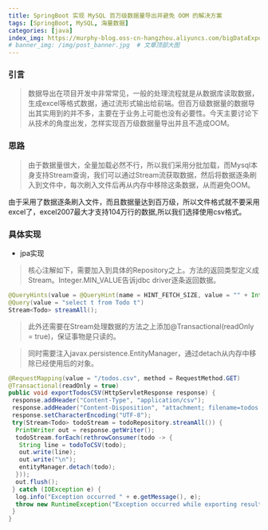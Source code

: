 ```yaml
---
title: SpringBoot 实现 MySQL 百万级数据量导出并避免 OOM 的解决方案
tags: [SpringBoot, MySQL, 海量数据]
categories: [java]
index_img: https://murphy-blog.oss-cn-hangzhou.aliyuncs.com/bigDataExport.jpg    # 封面图
# banner_img: /img/post_banner.jpg  # 文章顶部大图
---
```


### 引言
>
> 数据导出在项目开发中非常常见，一般的处理流程就是从数据库读取数据，生成excel等格式数据，通过流形式输出给前端。但百万级数据量的数据导出其实用到的并不多，主要在于业务上可能也没有必要性。今天主要讨论下从技术的角度出发，怎样实现百万级数据量导出并且不造成OOM。
>
### 思路
>
> 由于数据量很大，全量加载必然不行，所以我们采用分批加载，而Mysql本身支持Stream查询，我们可以通过Stream流获取数据，然后将数据逐条刷入到文件中，每次刷入文件后再从内存中移除这条数据，从而避免OOM。

由于采用了数据逐条刷入文件，而且数据量达到百万级，所以文件格式就不要采用excel了，excel2007最大才支持104万行的数据,所以我们选择使用csv格式。

### 具体实现

- jpa实现

>核心注解如下，需要加入到具体的Repository之上。方法的返回类型定义成Stream。Integer.MIN_VALUE告诉jdbc driver逐条返回数据。

```java
@QueryHints(value = @QueryHint(name = HINT_FETCH_SIZE, value = "" + Integer.MIN_VALUE))
@Query(value = "select t from Todo t")
Stream<Todo> streamAll();
```

> 此外还需要在Stream处理数据的方法之上添加@Transactional(readOnly = true)，保证事物是只读的。

>同时需要注入javax.persistence.EntityManager，通过detach从内存中移除已经使用后的对象。

```java
@RequestMapping(value = "/todos.csv", method = RequestMethod.GET)
@Transactional(readOnly = true)
public void exportTodosCSV(HttpServletResponse response) {
 response.addHeader("Content-Type", "application/csv");
 response.addHeader("Content-Disposition", "attachment; filename=todos.csv");
 response.setCharacterEncoding("UTF-8");
 try(Stream<Todo> todoStream = todoRepository.streamAll()) {
  PrintWriter out = response.getWriter();
  todoStream.forEach(rethrowConsumer(todo -> {
   String line = todoToCSV(todo);
   out.write(line);
   out.write("\n");
   entityManager.detach(todo);
  }));
  out.flush();
 } catch (IOException e) {
  log.info("Exception occurred " + e.getMessage(), e);
  throw new RuntimeException("Exception occurred while exporting results", e);
 }
}
```
